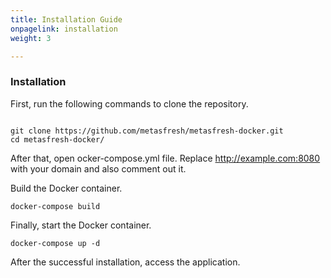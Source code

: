 ```yaml
---
title: Installation Guide
onpagelink: installation
weight: 3

---
```


### Installation

First, run the following commands to clone the repository.

 ```

git clone https://github.com/metasfresh/metasfresh-docker.git
cd metasfresh-docker/

```

After that, open ocker-compose.yml file. Replace http://example.com:8080 with your domain and also comment out it.

Build the Docker container.

 ```
docker-compose build
```

Finally, start the Docker container.

 ```
docker-compose up -d
```

After the successful installation, access the application.


